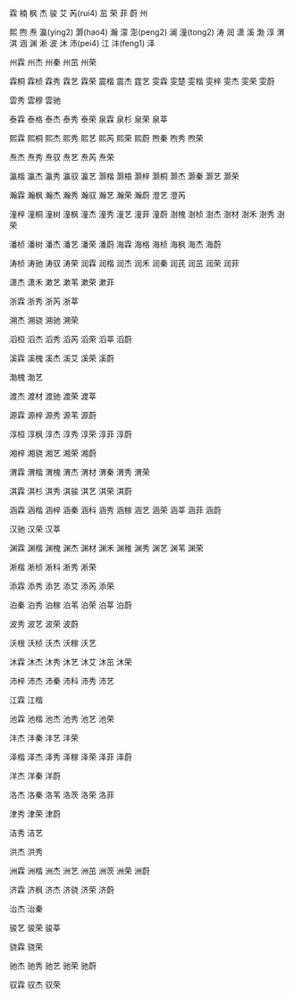 霖 楠 枫 杰 骏 艾 芮(rui4) 茁 荣 菲 蔚 州 

熙 煦 焘 瀛(ying2) 灏(hao4) 瀚 濛 澎(peng2) 澜 潼(tong2) 涛 润 潇 溪 渤 淳 渭 淇 涵 渊 淅 波 沐 沛(pei4) 江 沣(feng1) 泽 


州﻿霖 州杰 州秦 州茁 州荣

霖桐 霖桢 霖秀 霖艺 霖荣 震楷 震杰 霆艺 雯﻿霖 雯楚 雯楷 雯梓 雯杰 雯荣 雯蔚

雲秀 雲穆 雲驰 

泰﻿霖 泰格 泰杰 泰秀 泰荣 泉﻿霖 泉杉 泉荣 泉莘 

熙﻿霖 熙桐 熙杰 熙秀 熙艺 熙芮 熙荣 熙蔚 煦秦 煦秀 煦荣 

焘杰 焘秀 焘驭 焘艺 焘芮 焘荣 

瀛楷 瀛杰 瀛秀 瀛驭 瀛艺   灏楷 灏梧 灏梓 灏桐 灏杰 灏秦 灏艺 灏荣 

瀚﻿霖 瀚枫 瀚杰 瀚秀 瀚驭 瀚艺 瀚荣 瀚蔚   澄艺 澄芮

潼梓 潼桐 潼树 潼枫 潼杰 潼秀 潼艺 潼菲 潼蔚   澍槐 澍桢 澍杰 澍材 澍禾 澍秀 澍荣

潘桢 潘树 潘杰 潘艺 潘荣 潘蔚  海﻿霖 海格 海桢 海枫 海杰 海蔚

涛桢 涛驰 涛驭 涛荣  润﻿霖 润楷 润杰 润禾 润秦 润芪 润茁 润荣 润菲 

潇杰 潇禾   漱艺 漱苇 漱荣 漱菲   

浙﻿霖 浙秀 浙芮 浙莘

溯杰 溯骁 溯驰 溯荣 

滔桓 滔杰 滔秀 滔芮 滔荣 滔莘 滔蔚

溪﻿霖 溪槐 溪杰 溪艾 溪荣 溪蔚

渤槐 渤艺

渡杰 渡材 渡驰 渡荣 渡莘 

源﻿霖 源梓 源秀 源苇 源蔚

淳桓 淳枫 淳杰 淳秀 淳荣 淳菲 淳蔚

湘梓 湘骁 湘艺 湘荣 湘蔚

渭﻿霖 渭楷 渭槐 渭杰 渭材 渭秦 渭秀 渭荣 

淇﻿霖 淇杉 淇秀 淇骏 淇艺 淇荣 淇蔚

涵﻿霖 涵楷 涵梓 涵秦 涵科 涵秀 涵稼 涵艺 涵荣 涵莘 涵菲 涵蔚

汉驰 汉荣 汉莘 

渊﻿霖 渊楷 渊槐 渊杰 渊材 渊禾 渊稚 渊秀 渊艺 渊苇 渊荣

淅楷 淅桢 淅科 淅秀 淅荣 

添﻿霖 添秀 添艺 添艾 添芮 添荣

泊秦 泊秀 泊稼 泊苇 泊荣 泊莘 泊蔚

波秀 波艺 波荣 波蔚

沃根 沃桢 沃杰 沃稼 沃艺 

沐﻿霖 沐杰 沐秀 沐艺 沐艾 沐茁 沐荣

沛梓 沛杰 沛秦 沛科 沛秀 沛艺

江﻿霖 江楷 

池﻿霖 池楷 池杰 池秀 池艺 池荣 

沣杰 沣秦 沣艺 沣荣 

泽楷 泽杰 泽秀 泽稼 泽荣 泽菲 泽蔚

洋杰 洋秦 洋蔚

洛杰 洛秦 洛苇 洛茨 洛荣 洛菲 

津秀 津荣 津蔚

洁秀 洁艺 

洪杰 洪秀 

洲﻿霖 洲楷 洲杰 洲艺 洲茁 洲茨 洲荣 洲蔚

济﻿霖 济枫 济杰 济骁 济荣 济蔚

治杰 治秦

骏艺 骏荣 骏莘

骁霖 骁荣 

驰杰 驰秀 驰艺 驰荣 驰蔚

驭﻿霖 驭杰 驭荣
